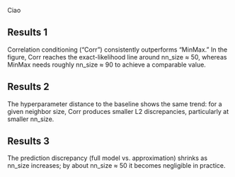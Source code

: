 Ciao











## Results 1

Correlation conditioning (“Corr”) consistently outperforms “MinMax.” In the figure, Corr reaches the exact-likelihood line around nn_size ≈ 50, whereas MinMax needs roughly nn_size ≈ 90 to achieve a comparable value.

## Results 2

The hyperparameter distance to the baseline shows the same trend: for a given neighbor size, Corr produces smaller L2 discrepancies, particularly at smaller nn_size.

## Results 3

The prediction discrepancy (full model vs. approximation) shrinks as nn_size increases; by about nn_size ≈ 50 it becomes negligible in practice.










